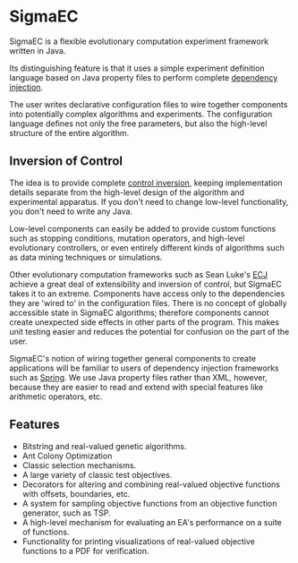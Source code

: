 # SigmaEC

SigmaEC is a flexible evolutionary computation experiment framework written in
Java.

Its distinguishing feature is that it uses a simple experiment definition
language based on Java property files to perform complete [dependency injection][2].

The user writes declarative configuration files to wire together components into
potentially complex algorithms and experiments.  The configuration language
defines not only the free parameters, but also the high-level structure of the entire algorithm.

## Inversion of Control

The idea is to provide complete [control inversion][1], keeping implementation
details separate from the high-level design of the algorithm and experimental
apparatus.  If you don't need to change low-level functionality, you don't
need to write any Java.

Low-level components can easily be added to provide custom functions such as
stopping conditions, mutation operators, and high-level evolutionary controllers,
or even entirely different kinds of algorithms such as data mining techniques
or simulations.

Other evolutionary computation frameworks such as Sean Luke's [ECJ][3] achieve
a great deal of extensibility and inversion of control, but SigmaEC takes it
to an extreme.  Components have access only to the dependencies they are 'wired
to' in the configuration files.  There is no concept of globally accessible
state in SigmaEC algorithms; therefore components cannot create unexpected side
effects in other parts of the program.  This makes unit testing easier and
reduces the potential for confusion on the part of the user.

SigmaEC's notion of wiring together general components to create applications
will be familiar to users of dependency injection frameworks such as [Spring][4].
We use Java property files rather than XML, however, because they are
easier to read and extend with special features like arithmetic operators, etc.

## Features

  - Bitstring and real-valued genetic algorithms.
  - Ant Colony Optimization
  - Classic selection mechanisms.
  - A large variety of classic test objectives.
  - Decorators for altering and combining real-valued objective functions with offsets, boundaries, etc.
  - A system for sampling objective functions from an objective function generator, such as TSP.
  - A high-level mechanism for evaluating an EA's performance on a suite of functions.
  - Functionality for printing visualizations of real-valued objective functions to a PDF for verification.

[1]: http://en.wikipedia.org/wiki/Inversion_of_control
[2]: http://en.wikipedia.org/wiki/Dependency_injection
[3]: http://cs.gmu.edu/~eclab/projects/ecj
[4]: htpp://projects.spring.io/spring-framework